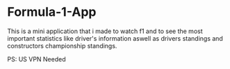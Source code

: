 # Formula-1-App

This is a mini application that i made to watch f1 and to see the most important statistics like driver's information aswell as drivers standings and constructors championship standings.

PS: US VPN Needed
